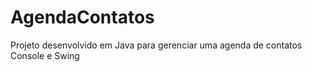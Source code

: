 # AgendaContatos
Projeto desenvolvido em Java para gerenciar uma agenda de contatos  Console e Swing
